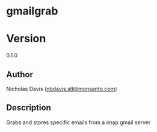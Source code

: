 # gmailgrab

# Version

0.1.0

## Author

Nicholas Davis (nbdavis.stl@monsanto.com)

## Description

Grabs and stores specific emails from a imap gmail server